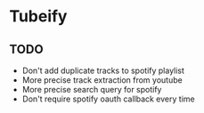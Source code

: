 # Tubeify

## TODO
- Don't add duplicate tracks to spotify playlist
- More precise track extraction from youtube
- More precise search query for spotify
- Don't require spotify oauth callback every time